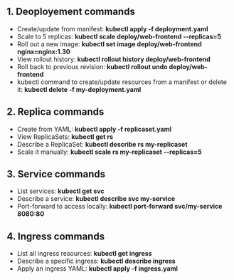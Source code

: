 ## 1. Deoployement commands
- Create/update from manifest: **kubectl apply -f deployment.yaml**
- Scale to 5 replicas:  **kubectl scale deploy/web-frontend --replicas=5**
- Roll out a new image:  **kubectl set image deploy/web-frontend nginx=nginx:1.30**
- View rollout history: **kubectl rollout history deploy/web-frontend**
- Roll back to previous revision:  **kubectl rollout undo deploy/web-frontend**
- kubectl command to create/update resources from a manifest or delete it:
**kubectl delete -f my-deployment.yaml**
## 2. Replica commands
- Create from YAML:  **kubectl apply -f replicaset.yaml**
- View ReplicaSets:  **kubectl get rs**
- Describe a ReplicaSet:  **kubectl describe rs my-replicaset**
- Scale it manually:  **kubectl scale rs my-replicaset --replicas=5**
## 3. Service commands
- List services:   **kubectl get svc**
- Describe a service:  **kubectl describe svc my-service**
- Port-forward to access locally:  **kubectl port-forward svc/my-service 8080:80**
## 4. Ingress commands
- List all ingress resources: **kubectl get ingress**
- Describe a specific ingress: **kubectl describe ingress <ingress-name>**
- Apply an ingress YAML: **kubectl apply -f ingress.yaml**

